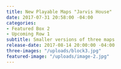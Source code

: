 ```yaml
---
title: New Playable Maps "Jarvis House"
date: 2017-07-31 20:58:00 -04:00
categories:
- Featured Box 2
- Upcoming Row 1
subtitle: Smaller versions of three maps
release-date: 2017-08-14 20:00:00 -04:00
three-images: "/uploads/block3.jpg"
featured-image: "/uploads/image-2.jpg"
---
```


